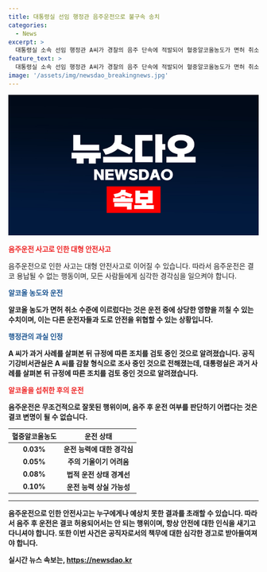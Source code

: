 ```yaml
---
title: 대통령실 선임 행정관 음주운전으로 불구속 송치
categories:
  - News
excerpt: >
  대통령실 소속 선임 행정관 A씨가 경찰의 음주 단속에 적발되어 혈중알코올농도가 면허 취소 수준이었음이 확인됐다. A씨는 음주운전을 인정하고 대통령실에 사실을 보고한 뒤, 직무를 계속 수행 중이라고 밝혔다. 이에 대통령실은 과거 사례를 살핀 뒤 조치를 검토 중이라고 알려졌다. 경찰은 A씨를 검찰에 불구속 송치했으며, 현재 관련 사안에 대한 조사가 이뤄지고 있다. 【출처: MBN뉴스】
feature_text: >
  대통령실 소속 선임 행정관 A씨가 경찰의 음주 단속에 적발되어 혈중알코올농도가 면허 취소 수준이었음이 확인됐다. A씨는 음주운전을 인정하고 대통령실에 사실을 보고한 뒤, 직무를 계속 수행 중이라고 밝혔다. 이에 대통령실은 과거 사례를 살핀 뒤 조치를 검토 중이라고 알려졌다. 경찰은 A씨를 검찰에 불구속 송치했으며, 현재 관련 사안에 대한 조사가 이뤄지고 있다. 【출처: MBN뉴스】
image: '/assets/img/newsdao_breakingnews.jpg'
---
```


<p><img src="/assets/img/newsdao_breakingnews.jpg" alt="ontimetimes 속보" /></p>

<p><b><span style="color: #ee2323;">음주운전 사고로 인한 대형 안전사고</span></b></p>

<p data-ke-size="size16">음주운전으로 인한 사고는 대형 안전사고로 이어질 수 있습니다. 따라서 음주운전은 결코 용납될 수 없는 행동이며, 모든 사람들에게 심각한 경각심을 일으켜야 합니다.</p>

<p><b><span style="color: #1a5490;">알코올 농도와 운전</span><b></p>

<p data-ke-size="size16">알코올 농도가 면허 취소 수준에 이르렀다는 것은 운전 중에 상당한 영향을 끼칠 수 있는 수치이며, 이는 다른 운전자들과 도로 안전을 위협할 수 있는 상황입니다.</p>

<p><b><span style="color: #1a5490;">행정관의 과실 인정</span></b></p>

<p data-ke-size="size16">A 씨가 과거 사례를 살펴본 뒤 규정에 따른 조치를 검토 중인 것으로 알려졌습니다. 공직기강비서관실은 A 씨를 감찰 형식으로 조사 중인 것으로 전해졌는데, 대통령실은 과거 사례를 살펴본 뒤 규정에 따른 조치를 검토 중인 것으로 알려졌습니다.</p>

<p><b><span style="color: #ee2323;">알코올을 섭취한 후의 운전</span></b></p>

<p data-ke-size="size16">음주운전은 무조건적으로 잘못된 행위이며, 음주 후 운전 여부를 판단하기 어렵다는 것은 결코 변명이 될 수 없습니다.</p>

<table>
<thead>
<tr>
<th style="text-align: center; height: 17px;"><b>혈중알코올농도</b></th>
<th style="text-align: center; height: 17px;"><b>운전 상태</b></th>
</tr>
</thead>
<tbody>
<tr>
<td style="text-align: center; height: 17px;"><b>0.03%</b></td>
<td style="text-align: center; height: 17px;"><b>운전 능력에 대한 경각심</b></td>
</tr>
<tr>
<td style="text-align: center; height: 17px;"><b>0.05%</b></td>
<td style="text-align: center; height: 17px;"><b>주의 기울이기 어려움</b></td>
</tr>
<tr>
<td style="text-align: center; height: 17px;"><b>0.08%</b></td>
<td style="text-align: center; height: 17px;"><b>법적 운전 상태 경계선</b></td>
</tr>
<tr>
<td style="text-align: center; height: 17px;"><b>0.10%</b></td>
<td style="text-align: center; height: 17px;"><b>운전 능력 상실 가능성</b></td>
</tr>
</tbody>
</table>

<hr>

<p data-ke-size="size16">음주운전으로 인한 안전사고는 누구에게나 예상치 못한 결과를 초래할 수 있습니다. 따라서 음주 후 운전은 결코 허용되어서는 안 되는 행위이며, 항상 안전에 대한 인식을 새기고 다니셔야 합니다. 또한 이번 사건은 공직자로서의 책무에 대한 심각한 경고로 받아들여져야 합니다.</p>
실시간 뉴스 속보는, <a href="https://newsdao.kr" rel="dofollow">https://newsdao.kr</a>


